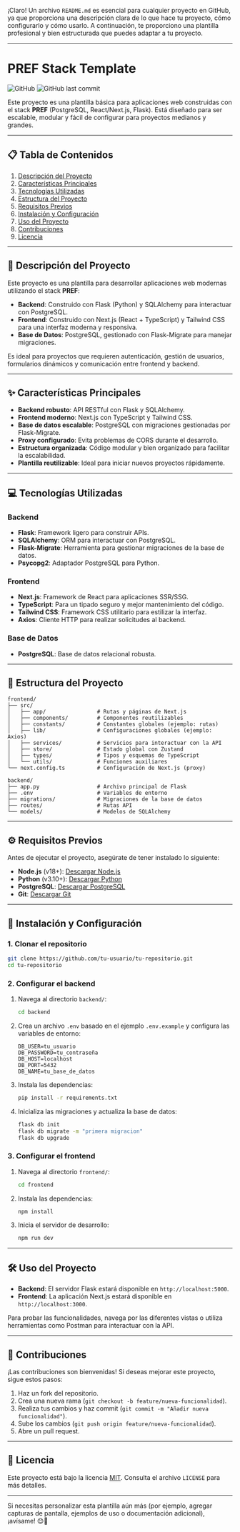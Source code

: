 ¡Claro! Un archivo `README.md` es esencial para cualquier proyecto en GitHub, ya que proporciona una descripción clara de lo que hace tu proyecto, cómo configurarlo y cómo usarlo. A continuación, te proporciono una plantilla profesional y bien estructurada que puedes adaptar a tu proyecto.

---

# PREF Stack Template

![GitHub](https://img.shields.io/github/license/yourusername/your-repo-name) ![GitHub last commit](https://img.shields.io/github/last-commit/yourusername/your-repo-name)

Este proyecto es una plantilla básica para aplicaciones web construidas con el stack **PREF** (PostgreSQL, React/Next.js, Flask). Está diseñado para ser escalable, modular y fácil de configurar para proyectos medianos y grandes.

---

## 📋 Tabla de Contenidos

1. [Descripción del Proyecto](#descripción-del-proyecto)
2. [Características Principales](#características-principales)
3. [Tecnologías Utilizadas](#tecnologías-utilizadas)
4. [Estructura del Proyecto](#estructura-del-proyecto)
5. [Requisitos Previos](#requisitos-previos)
6. [Instalación y Configuración](#instalación-y-configuración)
7. [Uso del Proyecto](#uso-del-proyecto)
8. [Contribuciones](#contribuciones)
9. [Licencia](#licencia)

---

## 🌟 Descripción del Proyecto

Este proyecto es una plantilla para desarrollar aplicaciones web modernas utilizando el stack **PREF**:
- **Backend**: Construido con Flask (Python) y SQLAlchemy para interactuar con PostgreSQL.
- **Frontend**: Construido con Next.js (React + TypeScript) y Tailwind CSS para una interfaz moderna y responsiva.
- **Base de Datos**: PostgreSQL, gestionado con Flask-Migrate para manejar migraciones.

Es ideal para proyectos que requieren autenticación, gestión de usuarios, formularios dinámicos y comunicación entre frontend y backend.

---

## ✨ Características Principales

- **Backend robusto**: API RESTful con Flask y SQLAlchemy.
- **Frontend moderno**: Next.js con TypeScript y Tailwind CSS.
- **Base de datos escalable**: PostgreSQL con migraciones gestionadas por Flask-Migrate.
- **Proxy configurado**: Evita problemas de CORS durante el desarrollo.
- **Estructura organizada**: Código modular y bien organizado para facilitar la escalabilidad.
- **Plantilla reutilizable**: Ideal para iniciar nuevos proyectos rápidamente.

---

## 💻 Tecnologías Utilizadas

### Backend
- **Flask**: Framework ligero para construir APIs.
- **SQLAlchemy**: ORM para interactuar con PostgreSQL.
- **Flask-Migrate**: Herramienta para gestionar migraciones de la base de datos.
- **Psycopg2**: Adaptador PostgreSQL para Python.

### Frontend
- **Next.js**: Framework de React para aplicaciones SSR/SSG.
- **TypeScript**: Para un tipado seguro y mejor mantenimiento del código.
- **Tailwind CSS**: Framework CSS utilitario para estilizar la interfaz.
- **Axios**: Cliente HTTP para realizar solicitudes al backend.

### Base de Datos
- **PostgreSQL**: Base de datos relacional robusta.

---

## 📂 Estructura del Proyecto

```
frontend/
├── src/
│   ├── app/                # Rutas y páginas de Next.js
│   ├── components/         # Componentes reutilizables
│   ├── constants/          # Constantes globales (ejemplo: rutas)
│   ├── lib/                # Configuraciones globales (ejemplo: Axios)
│   ├── services/           # Servicios para interactuar con la API
│   ├── store/              # Estado global con Zustand
│   ├── types/              # Tipos y esquemas de TypeScript
│   └── utils/              # Funciones auxiliares
└── next.config.ts          # Configuración de Next.js (proxy)

backend/
├── app.py                  # Archivo principal de Flask
├── .env                    # Variables de entorno
├── migrations/             # Migraciones de la base de datos
├── routes/                 # Rutas API
└── models/                 # Modelos de SQLAlchemy
```

---

## ⚙️ Requisitos Previos

Antes de ejecutar el proyecto, asegúrate de tener instalado lo siguiente:

- **Node.js** (v18+): [Descargar Node.js](https://nodejs.org/)
- **Python** (v3.10+): [Descargar Python](https://www.python.org/)
- **PostgreSQL**: [Descargar PostgreSQL](https://www.postgresql.org/)
- **Git**: [Descargar Git](https://git-scm.com/)

---

## 🚀 Instalación y Configuración

### 1. Clonar el repositorio

```bash
git clone https://github.com/tu-usuario/tu-repositorio.git
cd tu-repositorio
```

### 2. Configurar el backend

1. Navega al directorio `backend/`:
   ```bash
   cd backend
   ```
2. Crea un archivo `.env` basado en el ejemplo `.env.example` y configura las variables de entorno:
   ```env
   DB_USER=tu_usuario
   DB_PASSWORD=tu_contraseña
   DB_HOST=localhost
   DB_PORT=5432
   DB_NAME=tu_base_de_datos
   ```
3. Instala las dependencias:
   ```bash
   pip install -r requirements.txt
   ```
4. Inicializa las migraciones y actualiza la base de datos:
   ```bash
   flask db init
   flask db migrate -m "primera migracion"
   flask db upgrade
   ```

### 3. Configurar el frontend

1. Navega al directorio `frontend/`:
   ```bash
   cd frontend
   ```
2. Instala las dependencias:
   ```bash
   npm install
   ```
3. Inicia el servidor de desarrollo:
   ```bash
   npm run dev
   ```

---

## 🛠 Uso del Proyecto

- **Backend**: El servidor Flask estará disponible en `http://localhost:5000`.
- **Frontend**: La aplicación Next.js estará disponible en `http://localhost:3000`.

Para probar las funcionalidades, navega por las diferentes vistas o utiliza herramientas como Postman para interactuar con la API.

---

## 👥 Contribuciones

¡Las contribuciones son bienvenidas! Si deseas mejorar este proyecto, sigue estos pasos:

1. Haz un fork del repositorio.
2. Crea una nueva rama (`git checkout -b feature/nueva-funcionalidad`).
3. Realiza tus cambios y haz commit (`git commit -m "Añadir nueva funcionalidad"`).
4. Sube los cambios (`git push origin feature/nueva-funcionalidad`).
5. Abre un pull request.

---

## 📄 Licencia

Este proyecto está bajo la licencia [MIT](LICENSE). Consulta el archivo `LICENSE` para más detalles.

---

Si necesitas personalizar esta plantilla aún más (por ejemplo, agregar capturas de pantalla, ejemplos de uso o documentación adicional), ¡avísame! 😊🚀